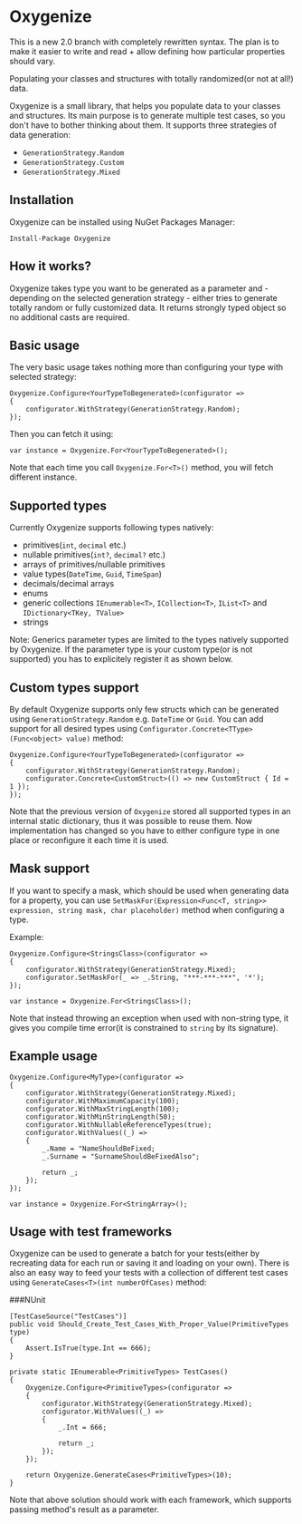 # Oxygenize
This is a new 2.0 branch with completely rewritten syntax. The plan is to make it easier to write and read + allow defining how particular properties should vary.

Populating your classes and structures with totally randomized(or not at all!) data.

Oxygenize is a small library, that helps you populate data to your classes and structures. Its main purpose is to generate multiple test cases, so you don't have to bother thinking about them. It supports three strategies of data generation:
* `GenerationStrategy.Random`
* `GenerationStrategy.Custom`
* `GenerationStrategy.Mixed`

## Installation
Oxygenize can be installed using NuGet Packages Manager:

```Install-Package Oxygenize```

## How it works?
Oxygenize takes type you want to be generated as a parameter and - depending on the selected generation strategy - either tries to generate totally random or fully customized data.
It returns strongly typed object so no additional casts are required.

## Basic usage
The very basic usage takes nothing more than configuring your type with selected strategy:

```
Oxygenize.Configure<YourTypeToBegenerated>(configurator =>
{
    configurator.WithStrategy(GenerationStrategy.Random);
});
```
Then you can fetch it using:

```var instance = Oxygenize.For<YourTypeToBegenerated>();```

Note that each time you call ```Oxygenize.For<T>()``` method, you will fetch different instance.

## Supported types
Currently Oxygenize supports following types natively:
* primitives(`int`, `decimal` etc.)
* nullable primitives(`int?`, `decimal?` etc.)
* arrays of primitives/nullable primitives
* value types(`DateTime`, `Guid`, `TimeSpan`)
* decimals/decimal arrays
* enums
* generic collections `IEnumerable<T>`, `ICollection<T>`, `IList<T>` and `IDictionary<TKey, TValue>`
* strings

Note: Generics parameter types are limited to the types natively supported by Oxygenize. If the parameter type is your custom type(or is not supported) you has to explicitely register it as shown below.

## Custom types support
By default Oxygenize supports only few structs which can be generated using `GenerationStrategy.Random` e.g. `DateTime` or `Guid`. You can add support for all desired types using `Configurator.Concrete<TType>(Func<object> value)` method:

```
Oxygenize.Configure<YourTypeToBegenerated>(configurator =>
{
    configurator.WithStrategy(GenerationStrategy.Random);
    configurator.Concrete<CustomStruct>(() => new CustomStruct { Id = 1 });
});
```

Note that the previous version of ```Oxygenize``` stored all supported types in an internal static dictionary, thus it was possible to reuse them. Now implementation has changed so you have to either configure type in one place or reconfigure it each time it is used.

## Mask support
If you want to specify a mask, which should be used when generating data for a property, you can use ```SetMaskFor(Expression<Func<T, string>> expression, string mask, char placeholder)``` method when configuring a type.

Example:
```
Oxygenize.Configure<StringsClass>(configurator =>
{
    configurator.WithStrategy(GenerationStrategy.Mixed);
    configurator.SetMaskFor(_ => _.String, "***-***-***", '*');
});

var instance = Oxygenize.For<StringsClass>();
```

Note that instead throwing an exception when used with non-string type, it gives you compile time error(it is constrained to ```string``` by its signature).

## Example usage
```
Oxygenize.Configure<MyType>(configurator =>
{
    configurator.WithStrategy(GenerationStrategy.Mixed);
    configurator.WithMaximumCapacity(100);
    configurator.WithMaxStringLength(100);
    configurator.WithMinStringLength(50);
    configurator.WithNullableReferenceTypes(true);
    configurator.WithValues((_) =>
    {
        _.Name = "NameShouldBeFixed;
        _.Surname = "SurnameShouldBeFixedAlso";
        
        return _;
    });
});

var instance = Oxygenize.For<StringArray>();
```

## Usage with test frameworks
Oxygenize can be used to generate a batch for your tests(either by recreating data for each run or saving it and loading on your own). There is also an easy way to feed your tests with a collection of different test cases using ```GenerateCases<T>(int numberOfCases)``` method:

###NUnit
```
[TestCaseSource("TestCases")]
public void Should_Create_Test_Cases_With_Proper_Value(PrimitiveTypes type)
{
    Assert.IsTrue(type.Int == 666);
}

private static IEnumerable<PrimitiveTypes> TestCases()
{
    Oxygenize.Configure<PrimitiveTypes>(configurator =>
    {
        configurator.WithStrategy(GenerationStrategy.Mixed);
        configurator.WithValues((_) =>
        {
            _.Int = 666;

            return _;
        });
    });

    return Oxygenize.GenerateCases<PrimitiveTypes>(10);
}
```

Note that above solution should work with each framework, which supports passing method's result as a parameter.
